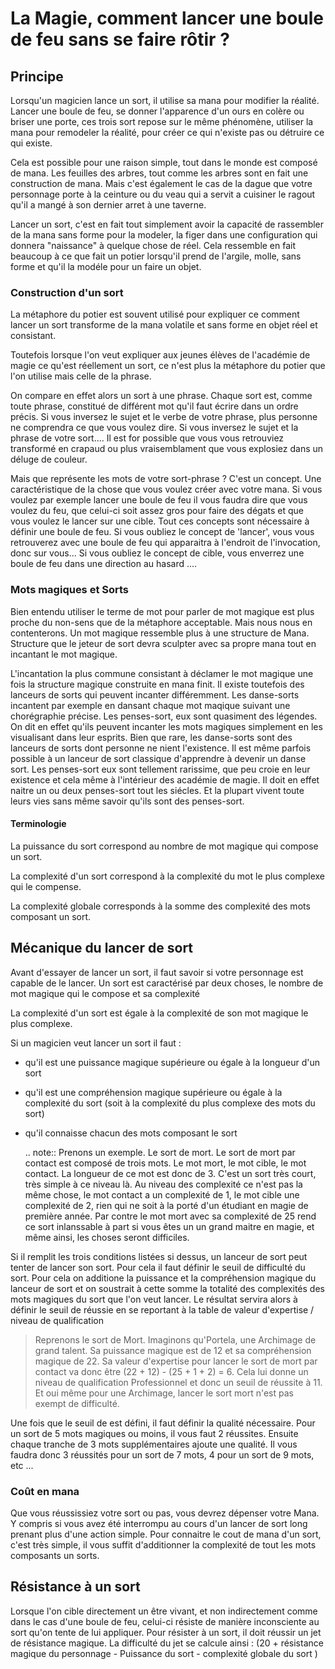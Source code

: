 # La Magie, comment lancer une boule de feu sans se faire rôtir ?
## Principe
Lorsqu'un magicien lance un sort, il utilise sa mana pour modifier la réalité. Lancer une boule de feu, se donner l'apparence d'un ours en colère ou briser une porte, ces trois sort repose sur le même phénomène, utiliser la mana pour remodeler la réalité, pour créer ce qui n'existe pas ou détruire ce qui existe.

Cela est possible pour une raison simple, tout dans le monde est composé de mana. Les feuilles des arbres, tout comme les arbres sont en fait une construction de mana. Mais c'est également le cas de la dague que votre personnage porte à la ceinture ou du veau qui a servit a cuisiner le ragout qu'il a mangé à son dernier arret à une taverne.

Lancer un sort, c'est en fait tout simplement avoir la capacité de rassembler de la mana sans forme pour la modeler, la figer dans une configuration qui donnera "naissance" à quelque chose de réel. Cela ressemble en fait beaucoup à ce que fait un potier lorsqu'il prend de l'argile, molle, sans forme et qu'il la modéle pour un faire un objet.

### Construction d'un sort
La métaphore du potier est souvent utilisé pour expliquer ce comment lancer un sort transforme de la mana volatile et sans forme en objet réel et consistant.

Toutefois lorsque l'on veut expliquer aux jeunes élèves de l'académie de magie ce qu'est réellement un sort, ce n'est plus la métaphore du potier que l'on utilise mais celle de la phrase.

On compare en effet alors un sort à une phrase. Chaque sort est, comme toute phrase, constitué de différent mot qu'il faut écrire dans un ordre précis. Si vous inversez le sujet et le verbe de votre phrase, plus personne ne comprendra ce que vous voulez dire. Si vous inversez le sujet et la phrase de votre sort.... Il est for possible que vous vous retrouviez transformé en crapaud ou plus vraisemblament que vous explosiez dans un déluge de couleur.

Mais que représente les mots de votre sort-phrase ?  C'est un concept. Une caractéristique de la chose que vous voulez créer avec votre mana. Si vous voulez par exemple lancer une boule de feu il vous faudra dire que vous voulez du feu, que celui-ci soit assez gros pour faire des dégats et que vous voulez le lancer sur une cible. Tout ces concepts sont nécessaire à définir une boule de feu. Si vous oubliez le concept de 'lancer', vous vous retrouverez avec une boule de feu qui apparaitra à l'endroit de l'invocation, donc sur vous... Si vous oubliez le concept de cible, vous enverrez une boule de feu dans une direction au hasard ....

### Mots magiques et Sorts
Bien entendu utiliser le terme de mot pour parler de mot magique est plus proche du non-sens que de la métaphore acceptable. Mais nous nous en contenterons. Un mot magique ressemble plus à une structure de Mana. Structure que le jeteur de sort devra sculpter avec sa propre mana tout en incantant le mot magique.

L'incantation la plus commune consistant à déclamer le mot magique une fois la structure magique construite en mana finit. Il existe toutefois des lanceurs de sorts qui peuvent incanter différemment. Les danse-sorts incantent par exemple en dansant chaque mot maqique suivant une chorégraphie précise. Les penses-sort, eux sont quasiment des légendes. On dit en effet qu'ils peuvent incanter les mots magiques simplement en les visualisant dans leur esprits. Bien que rare, les danse-sorts sont des lanceurs de sorts dont personne ne nient l'existence. Il est même parfois possible à un lanceur de sort classique d'apprendre à devenir un danse sort. Les penses-sort eux sont tellement rarissime, que peu croie en leur existence et cela même à l'intérieur des académie de magie. Il doit en effet naitre un ou deux penses-sort tout les siécles. Et la plupart vivent toute leurs vies sans même savoir qu'ils sont des penses-sort.

#### Terminologie
La puissance du sort correspond au nombre de mot magique qui compose un sort.

La complexité d'un sort correspond à la complexité du mot le plus complexe qui le compense.

La complexité globale corresponds à la somme des complexité des mots composant un sort.

## Mécanique du lancer de sort
Avant d'essayer de lancer un sort, il faut savoir si votre personnage est capable de le lancer. Un sort est caractérisé par deux choses, le nombre de mot magique qui le compose et sa complexité

La complexité d'un sort est égale à la complexité de son mot magique le plus complexe.

Si un magicien veut lancer un sort il faut :
- qu'il est une puissance magique supérieure ou égale à la longueur d'un sort
- qu'il est une compréhension magique supérieure ou égale à la complexité du sort (soit à la complexité du plus complexe des mots du sort)
- qu'il connaisse chacun des mots composant le sort

  .. note:: Prenons un exemple. Le sort de mort. Le sort de mort par contact est composé de trois mots. Le mot mort, le mot cible, le mot contact. La longueur de ce mot est donc de 3. C'est un sort très court, très simple à ce niveau là. Au niveau des complexité ce n'est pas la même chose, le mot contact a un complexité de 1, le mot cible une complexité de 2, rien qui ne soit à la porté d'un étudiant en magie de première année. Par contre le mot mort avec sa complexité de 25 rend ce sort inlanssable à part si vous êtes un un grand maitre en magie, et même ainsi, les choses seront difficiles.

Si il remplit les trois conditions listées si dessus, un lanceur de sort peut tenter de lancer son sort. Pour cela il faut définir le seuil de difficulté du sort. Pour cela on additione la puissance et la compréhension magique du lanceur de sort et on soustrait à cette somme la totalité des complexités des mots magiques du sort que l'on veut lancer. Le résultat servira alors à définir le seuil de réussie en se reportant à la table de valeur d'expertise / niveau de qualification

> Reprenons le sort de Mort. Imaginons qu'Portela, une Archimage de grand talent. Sa puissance magique est de 12 et sa compréhension magique de 22. Sa valeur d'expertise pour lancer le sort de mort par contact va donc être (22 + 12) - (25 + 1 + 2) = 6. Cela lui donne un niveau de qualification Professionnel et donc un seuil de réussite à 11. Et oui même pour une Archimage, lancer le sort mort n'est pas exempt de difficulté.

Une fois que le seuil de est défini, il faut définir la qualité nécessaire. Pour un sort de 5 mots magiques ou moins, il vous faut 2 réussites. Ensuite chaque tranche de 3 mots supplémentaires ajoute une qualité. Il vous faudra donc 3 réussités pour un sort de 7 mots, 4 pour un sort de 9 mots, etc ...

### Coût en mana
Que vous réussissiez votre sort ou pas, vous devrez dépenser votre Mana. Y compris si vous avez été interrompu au cours d'un lancer de sort long prenant plus d'une action simple. Pour connaitre le cout de mana d'un sort, c'est très simple, il vous suffit d'additionner la complexité de tout les mots composants un sorts.

## Résistance à un sort
Lorsque l'on cible directement un être vivant, et non indirectement comme dans le cas d'une boule de feu, celui-ci résiste de manière inconsciente au sort qu'on tente de lui appliquer. Pour résister à un sort, il doit réussir un jet de résistance magique. La difficulté du jet se calcule ainsi : (20 + résistance magique du personnage - Puissance du sort - complexité globale du sort )
